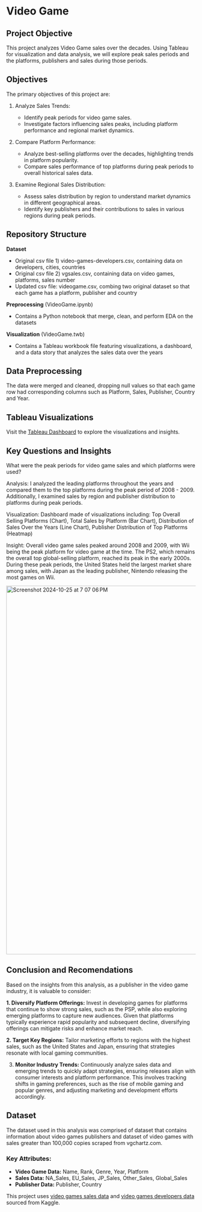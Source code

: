 # Video Game

## Project Objective

This project analyzes Video Game sales over the decades. Using Tableau for visualization and data analysis, we will explore peak sales periods and the platforms, publishers and sales during those periods. 

## Objectives

The primary objectives of this project are:

1. Analyze Sales Trends:
   - Identify peak periods for video game sales.
   - Investigate factors influencing sales peaks, including platform performance and regional market dynamics.

2. Compare Platform Performance:
   - Analyze best-selling platforms over the decades, highlighting trends in platform popularity.
   - Compare sales performance of top platforms during peak periods to overall historical sales data.

3. Examine Regional Sales Distribution:
   - Assess sales distribution by region to understand market dynamics in different geographical areas.
   - Identify key publishers and their contributions to sales in various regions during peak periods.

## Repository Structure

**Dataset**
- Original csv file 1) video-games-developers.csv, containing data on developers, cities, countries  
- Original csv file 2) vgsales.csv, containing data on video games, platforms, sales number
- Updated csv file: videogame.csv, combing two original dataset so that each game has a platform, publisher and country

**Preprocessing** (VideoGame.ipynb)
- Contains a Python notebook that merge, clean, and perform EDA on the datasets

**Visualization** (VideoGame.twb)
- Contains a Tableau workbook file featuring visualizations, a dashboard, and a data story that analyzes the sales data over the years
  
## Data Preprocessing 

The data were merged and cleaned, dropping null values so that each game row had corresponding columns such as Platform, Sales, Publisher, Country and Year. 

## Tableau Visualizations

Visit the [Tableau Dashboard](https://public.tableau.com/app/profile/melody.feng/viz/VideoGame_17298987144570/PeakPeriodFactors) to explore the visualizations and insights.

## Key Questions and Insights

What were the peak periods for video game sales and which platforms were used?

Analysis: I analyzed the leading platforms throughout the years and compared them to the top platforms during the peak period of 2008 - 2009. Additionally, I examined sales by region and publisher distribution to platforms during peak periods.

Visualization: Dashboard made of visualizations including: Top Overall Selling Platforms (Chart), Total Sales by Platform (Bar Chart), Distribution of Sales Over the Years (Line Chart), Publisher Distribution of Top Platforms (Heatmap)

Insight: Overall video game sales peaked around 2008 and 2009, with Wii being the peak platform for video game at the time. The PS2, which remains the overall top global-selling platform, reached its peak in the early 2000s. During these peak periods, the United States held the largest market share among sales, with Japan as the leading publisher, Nintendo releasing the most games on Wii. 

<img width="978" alt="Screenshot 2024-10-25 at 7 07 06 PM" src="https://github.com/user-attachments/assets/d4ae6f6c-6d0b-4710-9247-1b516ee38fdc">

## Conclusion and Recomendations 

Based on the insights from this analysis, as a publisher in the video game industry, it is valuable to consider:

**1. Diversify Platform Offerings:** Invest in developing games for platforms that continue to show strong sales, such as the PSP, while also exploring emerging platforms to capture new audiences. Given that platforms typically experience rapid popularity and subsequent decline, diversifying offerings can mitigate risks and enhance market reach.

**2. Target Key Regions:** Tailor marketing efforts to regions with the highest sales, such as the United States and Japan, ensuring that strategies resonate with local gaming communities.

3. **Monitor Industry Trends:** Continuously analyze sales data and emerging trends to quickly adapt strategies, ensuring releases align with consumer interests and platform performance. This involves tracking shifts in gaming preferences, such as the rise of mobile gaming and popular genres, and adjusting marketing and development efforts accordingly.

## Dataset

The dataset used in this analysis was comprised of dataset that contains information about video games publishers and dataset of video games with sales greater than 100,000 copies scraped from vgchartz.com. 

### Key Attributes:

- **Video Game Data:** Name, Rank, Genre, Year, Platform
- **Sales Data:** NA_Sales, EU_Sales, JP_Sales, Other_Sales, Global_Sales
- **Publisher Data:** Publisher, Country

This project uses [video games sales data](https://www.kaggle.com/datasets/gregorut/videogamesales) and [video games developers data ](https://www.kaggle.com/datasets/andreshg/videogamescompaniesregions?select=video-games-developers.csv) sourced from Kaggle.
